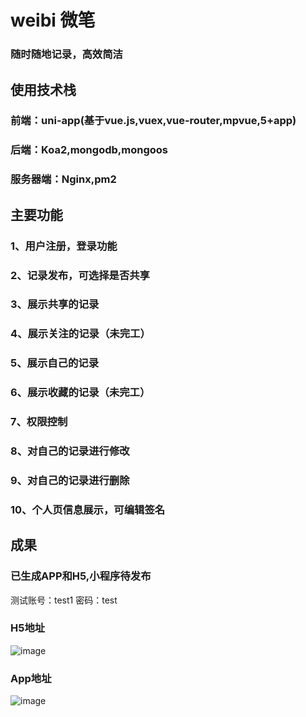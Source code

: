 # weibi 微笔
### 随时随地记录，高效简洁
## 使用技术栈
  ### 前端：uni-app(基于vue.js,vuex,vue-router,mpvue,5+app)
  ### 后端：Koa2,mongodb,mongoos
  ### 服务器端：Nginx,pm2
 ## 主要功能
   ### 1、用户注册，登录功能
   ### 2、记录发布，可选择是否共享
   ### 3、展示共享的记录
   ### 4、展示关注的记录（未完工）
   ### 5、展示自己的记录
   ### 6、展示收藏的记录（未完工）
   ### 7、权限控制
   ### 8、对自己的记录进行修改
   ### 9、对自己的记录进行删除
   ### 10、个人页信息展示，可编辑签名
    
## 成果
  ### 已生成APP和H5,小程序待发布
  测试账号：test1 密码：test
  ### H5地址 
  ![image](https://github.com/fastTofast/picture/blob/master/weibi-h5.png?raw=true)
  ### App地址
  ![image](https://github.com/fastTofast/picture/blob/master/weibi-android.png?raw=true)
